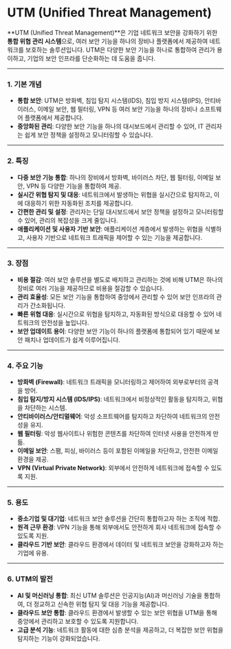# UTM (Unified Threat Management)

**UTM (Unified Threat Management)**은 기업 네트워크 보안을 강화하기 위한 **통합 위협 관리 시스템**으로, 여러 보안 기능을 하나의 장비나 플랫폼에서 제공하여 네트워크를 보호하는 솔루션입니다. UTM은 다양한 보안 기능을 하나로 통합하여 관리가 용이하고, 기업의 보안 인프라를 단순화하는 데 도움을 줍니다.

---
### 1. **기본 개념**
   - **통합 보안**: UTM은 방화벽, 침입 탐지 시스템(IDS), 침입 방지 시스템(IPS), 안티바이러스, 이메일 보안, 웹 필터링, VPN 등 여러 보안 기능을 하나의 장비나 소프트웨어 플랫폼에서 제공합니다.
   - **중앙화된 관리**: 다양한 보안 기능을 하나의 대시보드에서 관리할 수 있어, IT 관리자는 쉽게 보안 정책을 설정하고 모니터링할 수 있습니다.

---
### 2. **특징**
   - **다중 보안 기능 통합**: 하나의 장비에서 방화벽, 바이러스 차단, 웹 필터링, 이메일 보안, VPN 등 다양한 기능을 통합하여 제공.
   - **실시간 위협 탐지 및 대응**: 네트워크에서 발생하는 위협을 실시간으로 탐지하고, 이에 대응하기 위한 자동화된 조치를 제공합니다.
   - **간편한 관리 및 설정**: 관리자는 단일 대시보드에서 보안 정책을 설정하고 모니터링할 수 있어, 관리의 복잡성을 크게 줄입니다.
   - **애플리케이션 및 사용자 기반 보안**: 애플리케이션 계층에서 발생하는 위협을 식별하고, 사용자 기반으로 네트워크 트래픽을 제어할 수 있는 기능을 제공합니다.

---
### 3. **장점**
   - **비용 절감**: 여러 보안 솔루션을 별도로 배치하고 관리하는 것에 비해 UTM은 하나의 장비로 여러 기능을 제공하므로 비용을 절감할 수 있습니다.
   - **관리 효율성**: 모든 보안 기능을 통합하여 중앙에서 관리할 수 있어 보안 인프라의 관리가 간소화됩니다.
   - **빠른 위협 대응**: 실시간으로 위협을 탐지하고, 자동화된 방식으로 대응할 수 있어 네트워크의 안전성을 높입니다.
   - **보안 업데이트 용이**: 다양한 보안 기능이 하나의 플랫폼에 통합되어 있기 때문에 보안 패치나 업데이트가 쉽게 이루어집니다.

---
### 4. **주요 기능**
   - **방화벽 (Firewall)**: 네트워크 트래픽을 모니터링하고 제어하여 외부로부터의 공격을 방어.
   - **침입 탐지/방지 시스템 (IDS/IPS)**: 네트워크에서 비정상적인 활동을 탐지하고, 위협을 차단하는 시스템.
   - **안티바이러스/안티멀웨어**: 악성 소프트웨어를 탐지하고 차단하여 네트워크의 안전성을 유지.
   - **웹 필터링**: 악성 웹사이트나 위험한 콘텐츠를 차단하여 인터넷 사용을 안전하게 만듦.
   - **이메일 보안**: 스팸, 피싱, 바이러스 등이 포함된 이메일을 차단하고, 안전한 이메일 환경을 제공.
   - **VPN (Virtual Private Network)**: 외부에서 안전하게 네트워크에 접속할 수 있도록 지원.

---
### 5. **용도**
   - **중소기업 및 대기업**: 네트워크 보안 솔루션을 간단히 통합하고자 하는 조직에 적합.
   - **원격 근무 환경**: VPN 기능을 통해 외부에서도 안전하게 회사 네트워크에 접속할 수 있도록 지원.
   - **클라우드 기반 보안**: 클라우드 환경에서 데이터 및 네트워크 보안을 강화하고자 하는 기업에 유용.

---
### 6. **UTM의 발전**
   - **AI 및 머신러닝 통합**: 최신 UTM 솔루션은 인공지능(AI)과 머신러닝 기술을 통합하여, 더 정교하고 신속한 위협 탐지 및 대응 기능을 제공합니다.
   - **클라우드 보안 통합**: 클라우드 환경에서 발생할 수 있는 보안 위협을 UTM을 통해 중앙에서 관리하고 보호할 수 있도록 지원합니다.
   - **고급 분석 기능**: 네트워크 활동에 대한 심층 분석을 제공하고, 더 복잡한 보안 위협을 탐지하는 기능이 강화되었습니다.
